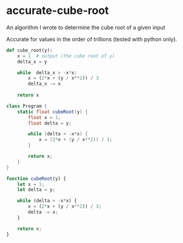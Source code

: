 # accurate-cube-root
An algorithm I wrote to determine the cube root of a given input

Accurate for values in the order of trillions (tested with python only).

```py
def cube_root(y):
    x = 1  # output (the cube root of y)
    delta_x = y

    while  delta_x > -x*x:
        x = (2*x + (y / x**2)) / 3
        delta_x -= x
        
    return x
```
```cs
class Program {
    static float cubeRoot(y) {
        float x = 1;
        float delta = y;

        while (delta > -x*x) {
            x = (2*x + (y / x**2)) / 3;
        }

        return x;
    }
}
```
```js
function cubeRoot(y) {
    let x = 1;
    let delta = y;

    while (delta > -x*x) {
        x = (2*x + (y / x**2)) / 3;
        delta -= x;
    }

    return x;
}
```
